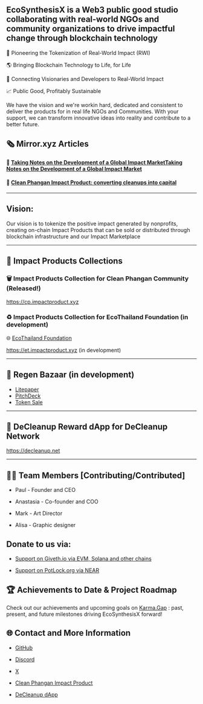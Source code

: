 ## EcoSynthesisX is a Web3 public good studio collaborating with real-world NGOs and community organizations to drive impactful change through blockchain technology

🌱 Pioneering the Tokenization of Real-World Impact (RWI)

🌎 Bringing Blockchain Technology to Life, for Life

🤝 Connecting Visionaries and Developers to Real-World Impact

📈 Public Good, Profitably Sustainable

We have the vision and we're workin hard, dedicated and consistent to deliver the products for in real life NGOs and Communities. With your support, we can transform innovative ideas into reality and contribute to a better future.

## 🗞️ Mirror.xyz Articles

#### 📕 [Taking Notes on the Development of a Global Impact MarketTaking Notes on the Development of a Global Impact Market](https://mirror.xyz/ecosynthesisx.eth/zOdeuaeFfJUFScZZKu1OGF7cWCiRgUHQSGE-14cf8fo)

#### 📗 [Clean Phangan Impact Product: converting cleanups into capital](https://mirror.xyz/ecosynthesisx.eth/lBc13WGdIsnOI5t6w0AMcjWL_mqx9kFR0548Ft14ptM)

----------------------------------------

## Vision:

Our vision is to tokenize the positive impact generated by nonprofits, creating on-chain Impact Products that can be sold or distributed through blockchain infrastructure and our Impact Marketplace

------------------------------------
## 🌟 Impact Products Collections 

### 🗑️ Impact Products Collection for Clean Phangan Community (Released!)


https://cp.impactproduct.xyz


### ♻️ Impact Products Collection for EcoThailand Foundation (in development)

🌐 [EcoThailand Foundation](https://ecothailand.org)

https://et.impactproduct.xyz (in development)

----------------------------



## 🌟 Regen Bazaar (in development)

- [Litepaper](https://github.com/EcoSynthesisX/RegenBazaar-Litepaper)
- [PitchDeck](https://www.canva.com/design/DAGXq0haF_Y/4_8NIQ5niLD_saONKTuYig/view)
- [Token Sale](https://juicebox.money/v2/p/791)
----------------------------



## 🧹 DeCleanup Reward dApp for DeCleanup Network

https://decleanup.net

-----------------------------

## 👩‍🔬 Team Members [Contributing/Contributed]

- Paul - Founder and CEO

- Anastasia - Co-founder and COO

- Mark - Art Director

- Alisa - Graphic designer


## Donate to us via:

- [Support on Giveth.io via EVM, Solana and other chains](https://giveth.io/project/ecosynthesisx-empowering-change-with-blockchain)

- [Support on PotLock.org via NEAR](https://app.potlock.org/?tab=project&projectId=ecosynthesisx.near&referrerId=paul_burg.near)



## 🏆 Achievements to Date & Project Roadmap

Check out our achievements and upcoming goals on [Karma.Gap](https://gap.karmahq.xyz/project/ecosynthesisx-irl-impact--web3-for-better-future) : past, present, and future milestones driving EcoSynthesisX forward! 


## 🌐 Contact and More Information

- [GitHub](https://github.com/EcoSynthesisX)

- [Discord](https://discord.gg/EcoSynthesisX)

- [X](https://twitter.com/EcoSynthesisX)

- [Clean Phangan Impact Product](https://cp.impactproduct.xyz)

- [DeCleanup dApp](https://decleanup.net/)
